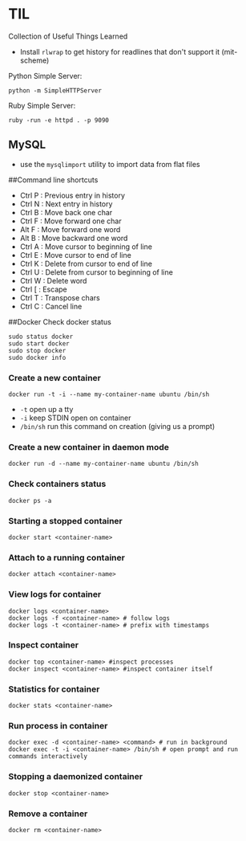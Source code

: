 # TIL
Collection of Useful Things Learned

- Install ```rlwrap``` to get history for readlines that don't support it (mit-scheme)

Python Simple Server:
```
python -m SimpleHTTPServer
```

Ruby Simple Server:
```
ruby -run -e httpd . -p 9090
```
## MySQL
- use the ```mysqlimport``` utility to import data from flat files

##Command line shortcuts
- Ctrl P : Previous entry in history
- Ctrl N : Next entry in history
- Ctrl B : Move back one char
- Ctrl F : Move forward one char
- Alt  F : Move forward one word
- Alt  B : Move backward one word
- Ctrl A : Move cursor to beginning of line
- Ctrl E : Move cursor to end of line
- Ctrl K : Delete from cursor to end of line
- Ctrl U : Delete from cursor to beginning of line
- Ctrl W : Delete word
- Ctrl [ : Escape
- Ctrl T : Transpose chars
- Ctrl C : Cancel line

##Docker
Check docker status
```
sudo status docker
sudo start docker
sudo stop docker
sudo docker info
```
### Create a new container 
```
docker run -t -i --name my-container-name ubuntu /bin/sh
```
- ```-t``` open up a tty
- ```-i``` keep STDIN open on container
- ```/bin/sh``` run this command on creation (giving us a prompt)

### Create a new container in daemon mode
```
docker run -d --name my-container-name ubuntu /bin/sh
```


### Check containers status
```
docker ps -a
```

### Starting a stopped container
```
docker start <container-name>
```
### Attach to a running container
```
docker attach <container-name>
```

### View logs for container
```
docker logs <container-name>
docker logs -f <container-name> # follow logs
docker logs -t <container-name> # prefix with timestamps
```

### Inspect container
```
docker top <container-name> #inspect processes
docker inspect <container-name> #inspect container itself
```
### Statistics for container
```
docker stats <container-name>
```
### Run process in container
```
docker exec -d <container-name> <command> # run in background
docker exec -t -i <container-name> /bin/sh # open prompt and run commands interactively
```
### Stopping a daemonized container
```
docker stop <container-name>
```
### Remove a container
```
docker rm <container-name>
```

